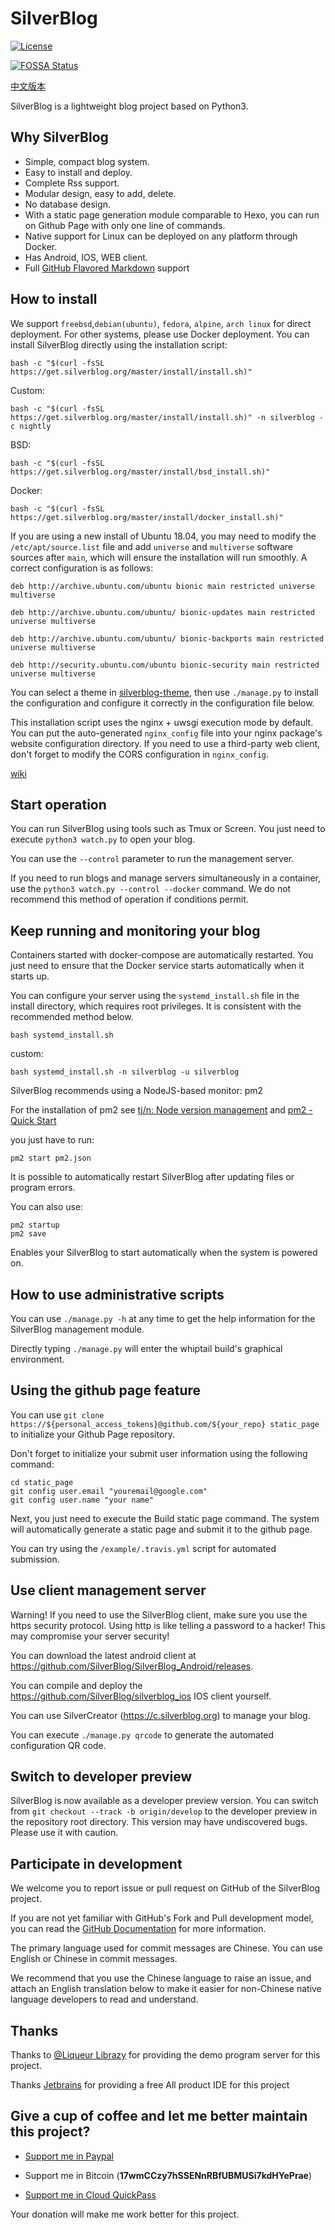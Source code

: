# SilverBlog

[![License](https://img.shields.io/badge/License-BSD%203--Clause-blue.svg)](https://github.com/SilverBlog/SilverBlog/blob/master/LICENSE)

[![FOSSA Status](https://app.fossa.io/api/projects/git%2Bgithub.com%2FSilverBlogTeam%2Fsilverblog.svg?type=shield)](https://app.fossa.io/projects/git%2Bgithub.com%2FSilverBlogTeam%2Fsilverblog?ref=badge_shield)

[中文版本](https://github.com/SilverBlog/silverblog/wiki/%E4%BD%BF%E7%94%A8%E8%AF%B4%E6%98%8E)

SilverBlog is a lightweight blog project based on Python3.

## Why SilverBlog

* Simple, compact blog system.
* Easy to install and deploy.
* Complete Rss support.
* Modular design, easy to add, delete.
* No database design.
* With a static page generation module comparable to Hexo, you can run on Github Page with only one line of commands.
* Native support for Linux can be deployed on any platform through Docker.
* Has Android, IOS, WEB client.
* Full [GitHub Flavored Markdown](https://guides.github.com/features/mastering-markdown/) support

## How to install
We support `freebsd`,`debian(ubuntu)`, `fedora`, `alpine`, `arch linux` for direct deployment. For other systems, please use Docker deployment.
You can install SilverBlog directly using the installation script:

```
bash -c "$(curl -fsSL https://get.silverblog.org/master/install/install.sh)"
```

Custom:

```
bash -c "$(curl -fsSL https://get.silverblog.org/master/install/install.sh)" -n silverblog -c nightly
```

BSD:

```
bash -c "$(curl -fsSL https://get.silverblog.org/master/install/bsd_install.sh)"
```

Docker:

```
bash -c "$(curl -fsSL https://get.silverblog.org/master/install/docker_install.sh)"
```

If you are using a new install of Ubuntu 18.04, you may need to modify the `/etc/apt/source.list` file and add `universe` and `multiverse` software sources after `main`, which will ensure the installation will run smoothly. A correct configuration is as follows:

```
deb http://archive.ubuntu.com/ubuntu bionic main restricted universe multiverse

deb http://archive.ubuntu.com/ubuntu/ bionic-updates main restricted universe multiverse

deb http://archive.ubuntu.com/ubuntu/ bionic-backports main restricted universe multiverse

deb http://security.ubuntu.com/ubuntu bionic-security main restricted universe multiverse
```

You can select a theme in [silverblog-theme](https://github.com/silverblog-theme), then use `./manage.py` to install the configuration and configure it correctly in the configuration file below.

This installation script uses the nginx + uwsgi execution mode by default. You can put the auto-generated `nginx_config` file into your nginx package's website configuration directory. If you need to use a third-party web client, don't forget to modify the CORS configuration in `nginx_config`.

[wiki](https://github.com/SilverBlogTeam/silverblog/wiki)

## Start operation

You can run SilverBlog using tools such as Tmux or Screen. You just need to execute `python3 watch.py` to open your blog.

You can use the `--control` parameter to run the management server.

If you need to run blogs and manage servers simultaneously in a container, use the `python3 watch.py ​​--control --docker` command. We do not recommend this method of operation if conditions permit.

## Keep running and monitoring your blog

Containers started with docker-compose are automatically restarted. You just need to ensure that the Docker service starts automatically when it starts up.

You can configure your server using the `systemd_install.sh` file in the install directory, which requires root privileges. It is consistent with the recommended method below.

```
bash systemd_install.sh
```

custom:

```
bash systemd_install.sh -n silverblog -u silverblog
```


SilverBlog recommends using a NodeJS-based monitor: pm2

For the installation of pm2 see [tj/n: Node version management](https://github.com/tj/n) and [pm2 - Quick Start](http://pm2.keymetrics.io/docs/Usage/quick-start/)

you just have to run:

```
pm2 start pm2.json
```

It is possible to automatically restart SilverBlog after updating files or program errors.

You can also use:

```
pm2 startup
pm2 save
```

Enables your SilverBlog to start automatically when the system is powered on.

## How to use administrative scripts

You can use `./manage.py -h` at any time to get the help information for the SilverBlog management module.

Directly typing `./manage.py` will enter the whiptail build's graphical environment.

## Using the github page feature

You can use `git clone https://${personal_access_tokens}@github.com/${your_repo} static_page` to initialize your Github Page repository.

Don't forget to initialize your submit user information using the following command:

```
cd static_page
git config user.email "youremail@google.com"
git config user.name "your name"
```

Next, you just need to execute the Build static page command. The system will automatically generate a static page and submit it to the github page.

You can try using the `/example/.travis.yml` script for automated submission.


## Use client management server

Warning! If you need to use the SilverBlog client, make sure you use the https security protocol. Using http is like telling a password to a hacker! This may compromise your server security!

You can download the latest android client at https://github.com/SilverBlog/SilverBlog_Android/releases.

You can compile and deploy the https://github.com/SilverBlog/silverblog_ios IOS client yourself.

You can use SilverCreator (https://c.silverblog.org) to manage your blog.

You can execute `./manage.py qrcode` to generate the automated configuration QR code.

## Switch to developer preview

SilverBlog is now available as a developer preview version. You can switch from `git checkout --track -b origin/develop` to the developer preview in the repository root directory. This version may have undiscovered bugs. Please use it with caution.

## Participate in development

We welcome you to report issue or pull request on GitHub of the SilverBlog project.

If you are not yet familiar with GitHub's Fork and Pull development model, you can read the [GitHub Documentation](https://help.github.com/articles/using-pull-requests) for more information.

The primary language used for commit messages are Chinese. You can use English or Chinese in commit messages.

We recommend that you use the Chinese language to raise an issue, and attach an English translation below to make it easier for non-Chinese native language developers to read and understand.

## Thanks

Thanks to [@Liqueur Librazy](https://github.com/Librazy) for providing the demo program server for this project.

Thanks [Jetbrains](https://www.jetbrains.com/) for providing a free All product IDE for this project

## Give a cup of coffee and let me better maintain this project?

- [Support me in Paypal](https://paypal.me/nico_ranshi)

- Support me in Bitcoin (**17wmCCzy7hSSENnRBfUBMUSi7kdHYePrae**)

- [Support me in Cloud QuickPass](https://static.reallct.com/2019/02/21/5c6d812840bac.png)

Your donation will make me work better for this project.